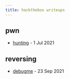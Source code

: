 ```yaml
---
title: hackthebox writeups
---
```


## pwn
- [hunting](hunting.html) - 1 Jul 2021

## reversing
- [debugme](debugme.html) - 23 Sep 2021
